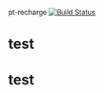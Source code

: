 pt-recharge [![Build Status](https://magnum.travis-ci.com/bryandsy/test.svg?token=XwRhaKjJPghm9pUZqVRu&branch=master)](https://magnum.travis-ci.com/bryandsy/test)
# test
# test
